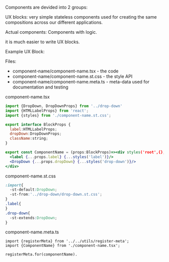 Components are devided into 2 groups:

UX blocks:
very simple stateless components used for creating the same compositions across our different applications.

Actual components:
Components with logic.

it is much easier to write UX blocks. 



Example UX Block:

Files:

 - component-name/component-name.tsx - the code
 - component-name/component-name.st.css - the style API
 - component-name/component-name.meta.ts - meta-data used for documentation and testing

component-name.tsx
```jsx
import {DropDown, DropDownProps} from '../drop-down'
import {HTMLLabelProps} from 'react';
import {styles} from './component-name.st.css';

export interface BlockProps {
  label:HTMLLabelProps;
  dropDown:DropDownProps;
  className:string;
}

export const ComponentName = (props:BlockProps)=><div styles('root',{},props)>
  <label {...props.label} {...styles('label')}/>
  <DropDown {...props.dropDown} {...styles('drop-down')}/>
</div>
```

component-name.st.css
```css
:import{
  -st-default:DropDown;
  -st-from:'../drop-down/drop-down.st.css';
}
.label{
}
.drop-down{
  -st-extends:DropDown;
}
```

component-name.meta.ts
```tsx
import {registerMeta} from '../../utils/register-meta';
import {ComponentName} from './component-name.tsx';

registerMeta.for(componentName).
      

```



